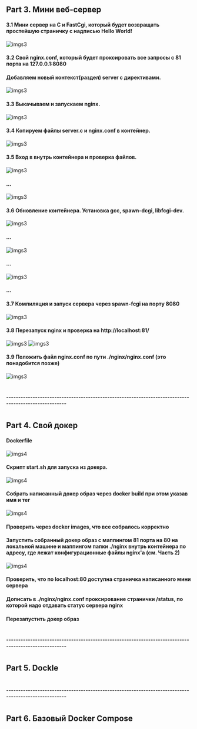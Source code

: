 
## Part 3. Мини веб-сервер
#### 3.1 Mини сервер на C и FastCgi, который будет возвращать простейшую страничку с надписью Hello World!
![imgs3](./imgs/part3/1_code_fcgi.png)
####
#### 3.2 Cвой nginx.conf, который будет проксировать все запросы с 81 порта на 127.0.0.1:8080
#### Добавляем новый контекст(раздел) server с директивами.
![imgs3](./imgs/part3/2_context_server.png)
#### 3.3 Выкачываем и запускаем nginx.
![imgs3](./imgs/part3/3_pull_run_nginx.png)
#### 3.4 Копируем файлы server.c и nginx.conf в контейнер.
![imgs3](./imgs/part3/4_copy.png)
#### 3.5 Вход в внутрь контейнера и проверка файлов.
![imgs3](./imgs/part3/5.1_inCont.png)
#### ...
![imgs3](./imgs/part3/5.2_checkFileC.png)
#### 3.6 Обновление контейнера. Установка gcc, spawn-dcgi, libfcgi-dev.
![imgs3](./imgs/part3/6.1_install.png)
#### ...
![imgs3](./imgs/part3/6.2_install.png)
#### ...
![imgs3](./imgs/part3/6.3_install.png)
#### ...
####
#### 3.7 Компиляция и запуск сервера через spawn-fcgi на порту 8080
![imgs3](./imgs/part3/7_compile_run_server.png)
####
#### 3.8 Перезапуск nginx и проверка на http://localhost:81/
![imgs3](./imgs/part3/8.1_reload.png)
![imgs3](./imgs/part3/8.2_check.png)
####
#### 3.9 Положить файл nginx.conf по пути ./nginx/nginx.conf (это понадобится позже)
![imgs3](./imgs/part3/9_dir_nginx.png)
####
#
#### -----------------------------------------------------------------------------------------------------
#
####

## Part 4. Свой докер
####
####
#### Dockerfile
![imgs4](./imgs/part4/1_dockerfile.png)
#### Скрипт start.sh для запуска из докера.
![imgs4](./imgs/part4/2_startsh.png)
#### Собрать написанный докер образ через docker build при этом указав имя и тег
![imgs4](./imgs/part4/3_build.png)
#### Проверить через docker images, что все собралось корректно
#### Запустить собранный докер образ с маппингом 81 порта на 80 на локальной машине и маппингом папки ./nginx внутрь контейнера по адресу, где лежат конфигурационные файлы nginx'а (см. Часть 2)
![imgs4](./imgs/part4/4_run.png)
#### Проверить, что по localhost:80 доступна страничка написанного мини сервера
#### Дописать в ./nginx/nginx.conf проксирование странички /status, по которой надо отдавать статус сервера nginx
#### Перезапустить докер образ

#
#### -----------------------------------------------------------------------------------------------------
#
####
## Part 5. **Dockle**
####
#
#### -----------------------------------------------------------------------------------------------------
#
####
## Part 6. Базовый **Docker Compose**